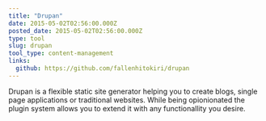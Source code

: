 ```yaml
---
title: "Drupan"
date: 2015-05-02T02:56:00.000Z
posted_date: 2015-05-02T02:56:00.000Z
type: tool
slug: drupan
tool_type: content-management
links:
  github: https://github.com/fallenhitokiri/drupan
---
```

Drupan is a flexible static site generator helping you to create blogs, single page applications or traditional websites. While being opionionated the plugin system allows you to extend it with any functionallity you desire.




